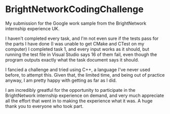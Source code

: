 # BrightNetworkCodingChallenge
My submission for the Google work sample from the BrightNetwork internship experience UK.

I haven't completed every task, and I'm not even sure if the tests pass for the parts I have done (I was unable to get CMake and CTest on my computer) I completed task 1, and every input works as it should, but running the test file in Visual Studio says 16 of them fail, even though the program outputs exactly what the task document says it should.

I fancied a challenge and tried using C++, a language I've never used before, to attempt this. Given that, the limited time, and being out of practice anyway, I am pretty happy with getting as far as I did.

I am incredibly greatful for the opportunity to participate in the BrightNetwork internship experience on demand, and very much appreciate all the effort that went in to making the experience what it was. A huge thank you to everyone who took part.
